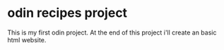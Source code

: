 # odin recipes project

This is my first odin project. At the end of this project i'll create an basic html website.